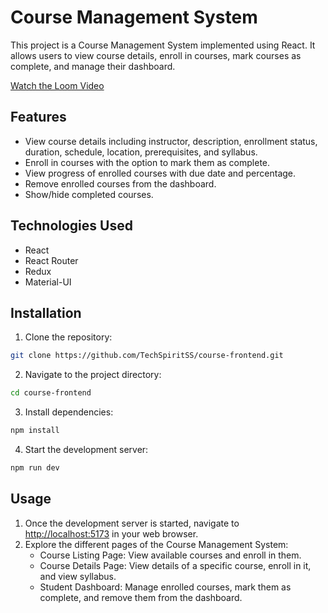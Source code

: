 # Course Management System

This project is a Course Management System implemented using React. It allows users to view course details, enroll in courses, mark courses as complete, and manage their dashboard.

[Watch the Loom Video](https://www.loom.com/embed/f00665472e2a4f88a9d5531ba6015f13?sid=2c45c8ba-cd5e-425d-967a-0b31d7ac24b9)


## Features

- View course details including instructor, description, enrollment status, duration, schedule, location, prerequisites, and syllabus.
- Enroll in courses with the option to mark them as complete.
- View progress of enrolled courses with due date and percentage.
- Remove enrolled courses from the dashboard.
- Show/hide completed courses.

## Technologies Used

- React
- React Router
- Redux
- Material-UI

## Installation

1. Clone the repository:

```bash
git clone https://github.com/TechSpiritSS/course-frontend.git
```

2. Navigate to the project directory:

```bash
cd course-frontend
```

3. Install dependencies:

```bash
npm install
```

4. Start the development server:

```bash
npm run dev
```

## Usage

1. Once the development server is started, navigate to [http://localhost:5173](http://localhost:5173) in your web browser.
2. Explore the different pages of the Course Management System:
   - Course Listing Page: View available courses and enroll in them.
   - Course Details Page: View details of a specific course, enroll in it, and view syllabus.
   - Student Dashboard: Manage enrolled courses, mark them as complete, and remove them from the dashboard.
